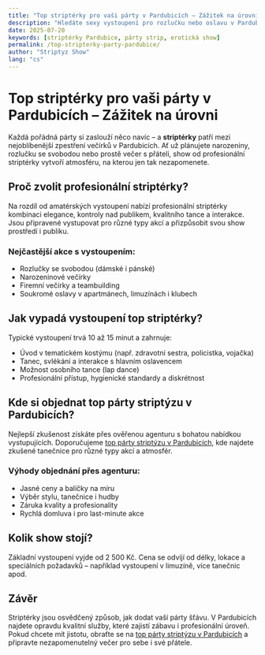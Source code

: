 ```yaml
---
title: "Top striptérky pro vaši párty v Pardubicích – Zážitek na úrovni"
description: "Hledáte sexy vystoupení pro rozlučku nebo oslavu v Pardubicích? Top striptérky zaručí profesionální show a nezapomenutelnou atmosféru."
date: 2025-07-20
keywords: [striptérky Pardubice, párty strip, erotická show]
permalink: /top-stripterky-party-pardubice/
author: "Striptyz Show"
lang: "cs"
---
```


# Top striptérky pro vaši párty v Pardubicích – Zážitek na úrovni

Každá pořádná párty si zaslouží něco navíc – a **striptérky** patří mezi nejoblíbenější zpestření večírků v Pardubicích. Ať už plánujete narozeniny, rozlučku se svobodou nebo prostě večer s přáteli, show od profesionální striptérky vytvoří atmosféru, na kterou jen tak nezapomenete.

## Proč zvolit profesionální striptérky?

Na rozdíl od amatérských vystoupení nabízí profesionální striptérky kombinaci elegance, kontroly nad publikem, kvalitního tance a interakce. Jsou připravené vystupovat pro různé typy akcí a přizpůsobit svou show prostředí i publiku.

### Nejčastější akce s vystoupením:

- Rozlučky se svobodou (dámské i pánské)
- Narozeninové večírky
- Firemní večírky a teambuilding
- Soukromé oslavy v apartmánech, limuzínách i klubech

## Jak vypadá vystoupení top striptérky?

Typické vystoupení trvá 10 až 15 minut a zahrnuje:

- Úvod v tematickém kostýmu (např. zdravotní sestra, policistka, vojačka)
- Tanec, svlékání a interakce s hlavním oslavencem
- Možnost osobního tance (lap dance)
- Profesionální přístup, hygienické standardy a diskrétnost

## Kde si objednat top párty striptýzu v Pardubicích?

Nejlepší zkušenost získáte přes ověřenou agenturu s bohatou nabídkou vystupujících. Doporučujeme [top párty striptýzu v Pardubicích](https://www.agenturafox.cz/striptyz-pardubice/), kde najdete zkušené tanečnice pro různé typy akcí a atmosfér.

### Výhody objednání přes agenturu:

- Jasné ceny a balíčky na míru  
- Výběr stylu, tanečnice i hudby  
- Záruka kvality a profesionality  
- Rychlá domluva i pro last-minute akce

## Kolik show stojí?

Základní vystoupení vyjde od 2 500 Kč. Cena se odvíjí od délky, lokace a speciálních požadavků – například vystoupení v limuzíně, více tanečnic apod.

## Závěr

Striptérky jsou osvědčený způsob, jak dodat vaší párty šťávu. V Pardubicích najdete opravdu kvalitní služby, které zajistí zábavu i profesionální úroveň. Pokud chcete mít jistotu, obraťte se na [top párty striptýzu v Pardubicích](https://www.agenturafox.cz/striptyz-pardubice/) a připravte nezapomenutelný večer pro sebe i své přátele.
